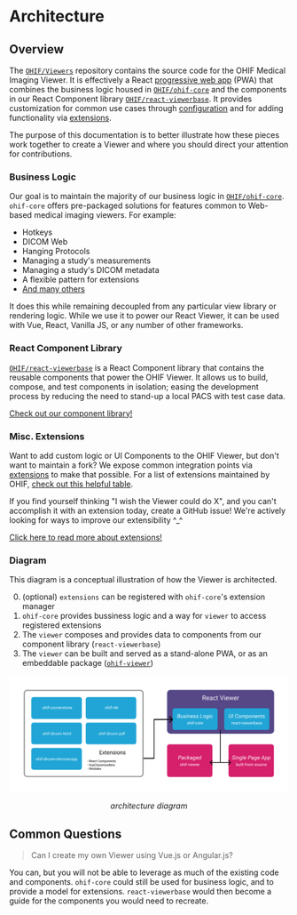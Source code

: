 # Architecture

## Overview

The [`OHIF/Viewers`](https://github.com/OHIF/Viewers/tree/react) repository contains the source code for the OHIF Medical Imaging Viewer. It is effectively a React [progressive web app](https://developers.google.com/web/progressive-web-apps/) (PWA) that combines the business logic housed in [`OHIF/ohif-core`](https://github.com/OHIF/ohif-core) and the components in our React Component library [`OHIF/react-viewerbase`](https://github.com/OHIF/react-viewerbase). It provides customization for common use cases through [configuration](../essentials/configuration.md) and for adding functionality via [extensions](./extensions.md).

The purpose of this documentation is to better illustrate how these pieces work together to create a Viewer and where you should direct your attention for contributions.

### Business Logic

Our goal is to maintain the majority of our business logic in [`OHIF/ohif-core`](https://github.com/OHIF/ohif-core). `ohif-core` offers pre-packaged solutions for features common to Web-based medical imaging viewers. For example:

- Hotkeys
- DICOM Web
- Hanging Protocols
- Managing a study's measurements
- Managing a study's DICOM metadata
- A flexible pattern for extensions
- [And many others](https://github.com/OHIF/ohif-core/blob/master/src/index.js#L49-L69)

It does this while remaining decoupled from any particular view library or
rendering logic. While we use it to power our React Viewer, it can be used with Vue, React, Vanilla JS, or any number of other frameworks.


### React Component Library

[`OHIF/react-viewerbase`](https://github.com/OHIF/react-viewerbase) is a React Component library that contains the reusable components that power the OHIF Viewer. It allows us to build, compose, and test components in isolation; easing the development process by reducing the need to stand-up a local PACS with test case data.

[Check out our component library!](https://react.ohif.org/)


### Misc. Extensions

Want to add custom logic or UI Components to the OHIF Viewer, but don't want to maintain a fork? We expose common integration points via [extensions](./extensions.md) to make that possible. For a list of extensions maintained by OHIF, [check out this helpful table](./extensions.html#ohif-maintained-extensions).


If you find yourself thinking "I wish the Viewer could do X", and you can't accomplish it with an extension today, create a GitHub issue! We're actively looking for ways to improve our extensibility ^_^

[Click here to read more about extensions!](./extensions.md)

### Diagram

This diagram is a conceptual illustration of how the Viewer is architected. 

0. (optional) `extensions` can be registered with `ohif-core`'s extension manager
1. `ohif-core` provides bussiness logic and a way for `viewer` to access registered extensions
2. The `viewer` composes and provides data to components from our component library (`react-viewerbase`)
3. The `viewer` can be built and served as a stand-alone PWA, or as an embeddable package ([`ohif-viewer`](https://www.npmjs.com/package/ohif-viewer))

![Architecture Diagram](../assets/img/architecture-diagram.png)

<center><i>architecture diagram</i></center>

## Common Questions

> Can I create my own Viewer using Vue.js or Angular.js?

You can, but you will not be able to leverage as much of the existing code and components. `ohif-core` could still be used for business logic, and to provide a model for extensions. `react-viewerbase` would then become a guide for the components you would need to recreate.